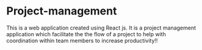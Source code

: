 # Project-management
This is a web application created using React js. It is a project management application which facilitate the the flow of a project to help with coordination within team members to increase productivity!!
